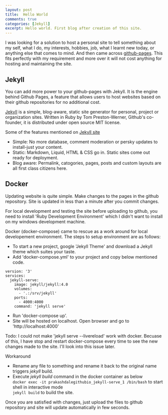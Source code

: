 ```yaml
---
layout: post
title:  Hello World
comments: true
categories: [Jekyll]
excerpt: Hello world. First blog after creation of this site.
---
```


I was looking for a solution to host a personal site to tell something about my self, what I do, my interests, hobbies, job, what I learnt new today, or anything else that comes to mind. And then came across [github-pages](https://pages.github.com/). This fits perfectly with my requirement and more over it will not cost anything for hosting and maintaining the site.

## Jekyll

You can add more power to your github-pages with Jekyll. It is the engine behind Github Pages, a feature that allows users to host websites based on their github repositories for no additional cost.

[Jekyll](https://en.wikipedia.org/wiki/Jekyll_(software)) is a simple, blog-aware, static site generator for personal, project or organization sites. Written in Ruby by Tom Preston-Werner, Github's co-founder, it is distributed under open source MIT license.

Some of the features mentioned on [Jekyll site](https://jekyllrb.com/)
- Simple: No more database, comment moderation or persky updates to install-just your content.
- Static: Markdown, Liquid, HTML & CSS go in. Static sites come out ready for deployment.
- Blog aware: Permalink, catogories, pages, posts and custom layouts are all first class citizens here.



## Docker
Updating website is quite simple. Make changes to the pages in the github repository. Site is updated in less than a minute after you commit changes.

For local development and testing the site before uploading to github, you need to install 'Ruby Development Environment' which I didn't want to install on my windows development machine. 

Docker (docker-compose) came to rescue as a work around for local developement environment. The steps to setup environment are as follows:

- To start a new project, google 'Jekyll Theme' and download a Jekyll theme which suites your taste.
- Add 'docker-compose.yml' to your project and copy below mentioned code.
```
version: '3'
services: 
  jekyll-serve:
    image: jekyll/jekyll:4.0
    volumes: 
      - '.:/srv/jekyll'
    ports: 
      - 4000:4000
    command: 'jekyll serve'
```
- Run 'docker-compose up'.
- Site will be hosted on localhost. Open browser and go to 'http://localhost:4000'

Todo: I could not make 'jekyll serve --livereload' work with docker. Becuase of this, I have stop and restart docker-compose every time to see the new changes made to the site. I'll look into this issue later.

Workaround
- Rename any file to something and rename it back to the original name triggers *jekyll* build.
- Execute *jekyll build* command in the docker container as below\
  `docker exec -it prakashdalegithubio_jekyll-serve_1 /bin/bash` to start shell in interactive mode\
  `jekyll build` to build the site.

Once you are satisfied with changes, just upload the files to github repository and site will update automatically in few seconds.

